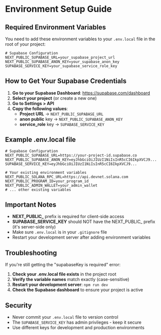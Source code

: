 # Environment Setup Guide

## Required Environment Variables

You need to add these environment variables to your `.env.local` file in the root of your project:

```env
# Supabase Configuration
NEXT_PUBLIC_SUPABASE_URL=your_supabase_project_url
NEXT_PUBLIC_SUPABASE_ANON_KEY=your_supabase_anon_key
SUPABASE_SERVICE_KEY=your_supabase_service_role_key
```

## How to Get Your Supabase Credentials

1. **Go to your Supabase Dashboard**: https://supabase.com/dashboard
2. **Select your project** (or create a new one)
3. **Go to Settings > API**
4. **Copy the following values**:
   - **Project URL** → `NEXT_PUBLIC_SUPABASE_URL`
   - **anon public** key → `NEXT_PUBLIC_SUPABASE_ANON_KEY`
   - **service_role** key → `SUPABASE_SERVICE_KEY`

## Example .env.local file

```env
# Supabase Configuration
NEXT_PUBLIC_SUPABASE_URL=https://your-project-id.supabase.co
NEXT_PUBLIC_SUPABASE_ANON_KEY=eyJhbGciOiJIUzI1NiIsInR5cCI6IkpXVCJ9...
SUPABASE_SERVICE_KEY=eyJhbGciOiJIUzI1NiIsInR5cCI6IkpXVCJ9...

# Your existing environment variables
NEXT_PUBLIC_SOLANA_RPC_URL=https://api.devnet.solana.com
NEXT_PUBLIC_PROGRAM_ID=your_program_id
NEXT_PUBLIC_ADMIN_WALLET=your_admin_wallet
# ... other existing variables
```

## Important Notes

- **NEXT_PUBLIC_** prefix is required for client-side access
- **SUPABASE_SERVICE_KEY** should NOT have the NEXT_PUBLIC_ prefix (it's server-side only)
- Make sure `.env.local` is in your `.gitignore` file
- Restart your development server after adding environment variables

## Troubleshooting

If you're still getting the "supabaseKey is required" error:

1. **Check your .env.local file exists** in the project root
2. **Verify the variable names** match exactly (case-sensitive)
3. **Restart your development server**: `npm run dev`
4. **Check the Supabase dashboard** to ensure your project is active

## Security

- Never commit your `.env.local` file to version control
- The `SUPABASE_SERVICE_KEY` has admin privileges - keep it secure
- Use different keys for development and production environments
